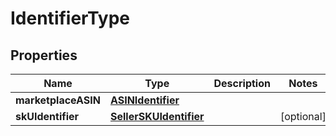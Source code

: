 # IdentifierType

## Properties
Name | Type | Description | Notes
------------ | ------------- | ------------- | -------------
**marketplaceASIN** | [**ASINIdentifier**](ASINIdentifier.md) |  | 
**skUIdentifier** | [**SellerSKUIdentifier**](SellerSKUIdentifier.md) |  |  [optional]
